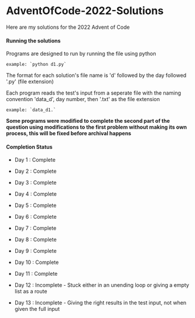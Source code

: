 # AdventOfCode-2022-Solutions

Here are my solutions for the 2022 Advent of Code

#### Running the solutions

Programs are designed to run by running the file using python

    example: `python d1.py`

The format for each solution's file name is 'd' followed by the day followed '.py' (file extension)

Each program reads the test's input from a seperate file with the naming convention 'data_d', day number, then '.txt' as the file extension

    example: `data_d1.`

**Some programs were modified to complete the second part of the question using modifications to the first problem without making its own process, this will be fixed before archival happens**

#### Completion Status

- Day  1 : Complete

- Day  2 : Complete

- Day  3 : Complete

- Day  4 : Complete

- Day  5 : Complete

- Day  6 : Complete

- Day  7 : Complete

- Day  8 : Complete

- Day  9 : Complete

- Day 10 : Complete

- Day 11 : Complete

- Day 12 : Incomplete - Stuck either in an unending loop or giving a empty list as a route

- Day 13 : Incomplete - Giving the right results in the test input, not when given the full input
